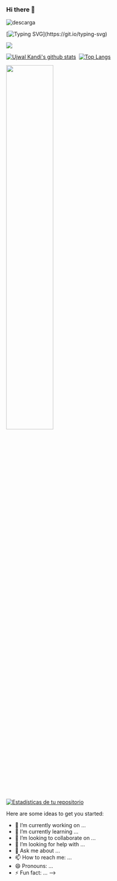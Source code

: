 ### Hi there 👋

![descarga](https://user-images.githubusercontent.com/86979361/187540414-5f58deaa-2201-456a-b358-d3d37be24dfb.jpg)


[![Typing SVG](https://readme-typing-svg.herokuapp.com?font=Architects+Daughter&color=7AF79A&size=30&lines=Hello!+I'm+a+QA+TEster;Manual+and+Automation;)](https://git.io/typing-svg)

<p align="left">
  <a href="https://skillicons.dev">
    <img src="https://skillicons.dev/icons?i=html,js,css,mysql,react,vscode,figma,docker,selenium" />
  </a>
</p>

[![Ujwal Kandi's github stats](https://github-readme-stats.ujwalkandi.vercel.app/api?username=UjwalKandi&count_private=true&show_icons=true&theme=blue-green&hide_rank=false&hide=stars&include_all_commits=true)](https://github.com/UjwalKandi?tab=repositories)&nbsp;&nbsp;[![Top Langs](https://github-readme-stats.ujwalkandi.vercel.app/api/top-langs/?username=UjwalKandi&layout=compact&langs_count=6&theme=blue-green)](https://github.com/UjwalKandi)


<p align="left">
  <img height="50%" width="auto" src ="https://github-readme-stats.vercel.app/api?username=viralbhadeshiya&show_icons=true&count_private=true&theme=darcula&hide_border=true&hide=issues,contribs&bg_color=00000000">
</p>

[![Estadísticas de tu repositorio](https://github-readme-stats.vercel.app/api/pin/?username=TU_NOMBRE_DE_USUARIO&repo=NOMBRE_DE_TU_REPOSITORIO)](URL_DE_TU_REPOSITORIO)


Here are some ideas to get you started:



- 🔭 I’m currently working on ...
- 🌱 I’m currently learning ...
- 👯 I’m looking to collaborate on ...
- 🤔 I’m looking for help with ...
- 💬 Ask me about ...
- 📫 How to reach me: ...
- 😄 Pronouns: ...
- ⚡ Fun fact: ...
-->
